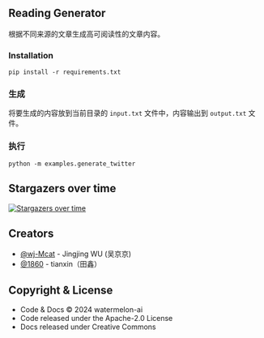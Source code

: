 ## Reading Generator

根据不同来源的文章生成高可阅读性的文章内容。

### Installation

```shell
pip install -r requirements.txt
```

### 生成

将要生成的内容放到当前目录的 `input.txt` 文件中，内容输出到 `output.txt` 文件。

### 执行

```shell
python -m examples.generate_twitter
```

## Stargazers over time

[![Stargazers over time](https://starchart.cc/watermelon-ai/reading-generator.svg)](https://starchart.cc/watermelon-ai/reading-generator)

## Creators

- [@wj-Mcat](https://github.com/wj-Mcat) - Jingjing WU (吴京京)
- [@1860](https://github.com/tianxin1860) - tianxin（田鑫）

## Copyright & License

- Code & Docs © 2024 watermelon-ai
- Code released under the Apache-2.0 License
- Docs released under Creative Commons